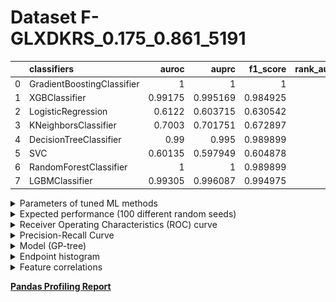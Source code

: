 # Dataset F-GLXDKRS_0.175_0.861_5191

|    | classifiers                |   auroc |    auprc |   f1_score |   rank_auroc |   rank_auprc |   rank_f1 |
|---:|:---------------------------|--------:|---------:|-----------:|-------------:|-------------:|----------:|
|  0 | GradientBoostingClassifier | 1       | 1        |   1        |            1 |            1 |         1 |
|  1 | XGBClassifier              | 0.99175 | 0.995169 |   0.984925 |            4 |            4 |         5 |
|  2 | LogisticRegression         | 0.6122  | 0.603715 |   0.630542 |            7 |            7 |         7 |
|  3 | KNeighborsClassifier       | 0.7003  | 0.701751 |   0.672897 |            6 |            6 |         6 |
|  4 | DecisionTreeClassifier     | 0.99    | 0.995    |   0.989899 |            5 |            4 |         3 |
|  5 | SVC                        | 0.60135 | 0.597949 |   0.604878 |            8 |            8 |         8 |
|  6 | RandomForestClassifier     | 1       | 1        |   0.989899 |            1 |            1 |         3 |
|  7 | LGBMClassifier             | 0.99305 | 0.996087 |   0.994975 |            3 |            3 |         2 |


<details>
<summary>Parameters of tuned ML methods</summary>


```
GradientBoostingClassifier(ccp_alpha=0.0, criterion='friedman_mse', init=None,
                           learning_rate=0.8421388500418374, loss='deviance',
                           max_depth=8, max_features=None, max_leaf_nodes=None,
                           min_impurity_decrease=0.0, min_impurity_split=None,
                           min_samples_leaf=2, min_samples_split=2,
                           min_weight_fraction_leaf=0.0, n_estimators=100,
                           n_iter_no_change=10, presort='deprecated',
                           random_state=5191, subsample=1.0, tol=1e-07,
                           validation_fraction=0.09, verbose=0,
                           warm_start=False)
XGBClassifier(alpha=4.187996657395839e-05, base_score=0.5, booster='dart',
              colsample_bylevel=1, colsample_bynode=1, colsample_bytree=1,
              eta=0.004365134454140454, eval_metric='logloss',
              gamma=0.30000000000000004, gpu_id=-1, importance_type='gain',
              interaction_constraints=None, learning_rate=0.00436513452,
              max_delta_step=0, max_depth=6, min_child_weight=1, missing=nan,
              monotone_constraints=None, n_estimators=15, n_jobs=0,
              num_parallel_tree=1, objective='binary:logistic',
              random_state=5191, reg_alpha=4.18799682e-05,
              reg_lambda=0.001530984580446695, scale_pos_weight=1, subsample=1,
              tree_method=None, validate_parameters=False, verbosity=None)
LogisticRegression(C=0.019323335326773414, class_weight=None, dual=False,
                   fit_intercept=True, intercept_scaling=1, l1_ratio=None,
                   max_iter=100, multi_class='auto', n_jobs=None, penalty='l1',
                   random_state=5191, solver='liblinear', tol=0.0001, verbose=0,
                   warm_start=False)
KNeighborsClassifier(algorithm='auto', leaf_size=30, metric='minkowski',
                     metric_params=None, n_jobs=None, n_neighbors=14, p=1,
                     weights='distance')
DecisionTreeClassifier(ccp_alpha=0.0, class_weight=None, criterion='entropy',
                       max_depth=6, max_features=None, max_leaf_nodes=None,
                       min_impurity_decrease=0.0, min_impurity_split=None,
                       min_samples_leaf=1, min_samples_split=15,
                       min_weight_fraction_leaf=0.0, presort='deprecated',
                       random_state=5191, splitter='best')
SVC(C=52992.18589250249, break_ties=False, cache_size=200, class_weight=None,
    coef0=4.800000000000001, decision_function_shape='ovr', degree=4,
    gamma='scale', kernel='linear', max_iter=-1, probability=True,
    random_state=5191, shrinking=True, tol=7.061727669639546e-05,
    verbose=False)
RandomForestClassifier(bootstrap=True, ccp_alpha=0.0, class_weight=None,
                       criterion='entropy', max_depth=10, max_features=None,
                       max_leaf_nodes=None, max_samples=None,
                       min_impurity_decrease=0.0, min_impurity_split=None,
                       min_samples_leaf=1, min_samples_split=2,
                       min_weight_fraction_leaf=0.0, n_estimators=65,
                       n_jobs=None, oob_score=False, random_state=5191,
                       verbose=0, warm_start=False)
LGBMClassifier(boosting_type='dart', class_weight=None, colsample_bytree=1.0,
               importance_type='split', learning_rate=0.1, max_depth=7,
               metric='binary_logloss', min_child_samples=20,
               min_child_weight=0.001, min_split_gain=0.0, n_estimators=59,
               n_jobs=-1, num_leaves=6, objective='binary', random_state=5191,
               reg_alpha=0.0, reg_lambda=0.0, silent=True, subsample=1.0,
               subsample_for_bin=200000, subsample_freq=0)
```

</details>

<details>
<summary>Expected performance (100 different random seeds)</summary>
<img src='F-GLXDKRS_0.175_0.861_5191-box.svg' width=40% />
</details>

<details>
<summary>Receiver Operating Characteristics (ROC) curve</summary>
<img src='F-GLXDKRS_0.175_0.861_5191-roc.svg' width=40% />
</details>

<details>
<summary>Precision-Recall Curve</summary>
<img src='F-GLXDKRS_0.175_0.861_5191-prc.svg' width=40% />
</details>

<details>
<summary>Model (GP-tree)</summary>
<img src='F-GLXDKRS_0.175_0.861_5191-model.svg' height=10% />
</details>

<details>
<summary>Endpoint histogram</summary>
<img src='F-GLXDKRS_0.175_0.861_5191-endpoint.svg' width=40% />
</details>

<details>
<summary>Feature correlations</summary>
<img src='F-GLXDKRS_0.175_0.861_5191-corr.svg' width=40% />
</details>

[**Pandas Profiling Report**](https://epistasislab.github.io/digen/docs/profile/F-GLXDKRS_0.175_0.861_5191.html)